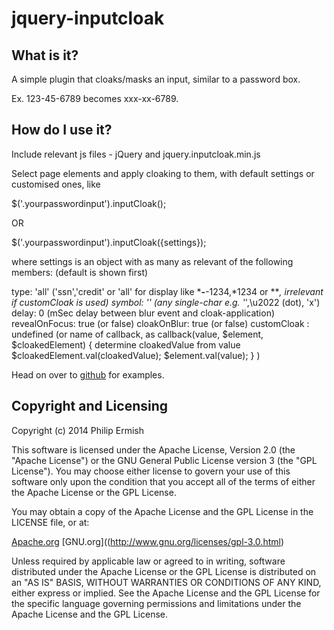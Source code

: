 # jquery-inputcloak

## What is it?

A simple plugin that cloaks/masks an input, similar to a password box.

Ex. 123-45-6789 becomes xxx-xx-6789.

## How do I use it?

Include relevant js files - jQuery and jquery.inputcloak.min.js

Select page elements and apply cloaking to them, with default settings or customised ones, like

$('.yourpasswordinput').inputCloak();

OR

$('.yourpasswordinput').inputCloak({settings});

where settings is an object with as many as relevant of the following members:
(default is shown first)

 type: 'all' ('ssn','credit' or 'all'
   for display like ***-**-1234,*1234 or ****,
   irrelevant if customCloak is used)
 symbol: '*' (any single-char e.g. '*',\u2022 (dot), 'x')
 delay: 0 (mSec delay between blur event and cloak-application)
 revealOnFocus: true (or false)
 cloakOnBlur: true (or false)
 customCloak : undefined (or name of callback, as
  callback(value, $element, $cloakedElement) {
    determine cloakedValue from value
    $cloakedElement.val(cloakedValue);
    $element.val(value);
  }
  )

Head on over to [github](http://ermish.github.io/jquery-inputcloak) for examples.

##  Copyright and Licensing

Copyright (c) 2014 Philip Ermish

This software is licensed under the Apache License, Version 2.0 (the "Apache License") or the GNU General Public License version 3 (the "GPL License"). You may choose either license to govern your use of this software only upon the condition that you accept all of the terms of either the Apache License or the GPL License.

You may obtain a copy of the Apache License and the GPL License in the LICENSE file, or at:

[Apache.org](http://www.apache.org/licenses/LICENSE-2.0)
[GNU.org]((http://www.gnu.org/licenses/gpl-3.0.html)

Unless required by applicable law or agreed to in writing, software distributed under the Apache License or the GPL License is distributed on an "AS IS" BASIS, WITHOUT WARRANTIES OR CONDITIONS OF ANY KIND, either express or implied. See the Apache License and the GPL License for the specific language governing permissions and limitations under the Apache License and the GPL License.
